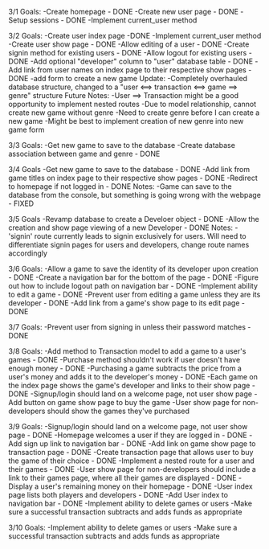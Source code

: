 3/1
  Goals:
    -Create homepage - DONE
    -Create new user page - DONE
    -Setup sessions - DONE
    -Implement current_user method

3/2
  Goals:
    -Create user index page -DONE
    -Implement current_user method
    -Create user show page - DONE
    -Allow editing of a user - DONE
    -Create signin method for existing users - DONE
    -Allow logout for existing users - DONE
    -Add optional "developer" column to "user"      database table - DONE
    -Add link from user names on index page to their respective show pages - DONE
    -add form to create a new game
  Update:
    -Completely overhauled database structure, changed to a "user <==> transaction <==> game ==> genre" structure
  Future Notes:
    -User ==> Transaction might be a good opportunity to implement nested routes
    -Due to model relationship, cannot create new game without genre
    -Need to create genre before I can create a new game
    -Might be best to implement creation of new genre into new game form

3/3
  Goals:
    -Get new game to save to the database
    -Create database association between game and genre - DONE
    
3/4
  Goals
    -Get new game to save to the database - DONE
    -Add link from game titles on index page to their respective show pages - DONE
    -Redirect to homepage if not logged in - DONE
  Notes:
    -Game can save to the database from the console, but something is going wrong with the webpage - FIXED

3/5
  Goals
    -Revamp database to create a Develoer object - DONE
    -Allow the creation and show page viewing of a new Developer - DONE
  Notes:
    -'signin' route currently leads to signin exclusively for users. Will need to differentiate signin pages for users and developers, change route names accordingly

3/6
  Goals:
    -Allow a game to save the identity of its developer upon creation - DONE
    -Create a navigation bar for the bottom of the page - DONE
    -Figure out how to include logout path on navigation bar - DONE
    -Implement ability to edit a game - DONE
    -Prevent user from editing a game unless they are its developer - DONE
    -Add link from a game's show page to its edit page - DONE

3/7
  Goals:
    -Prevent user from signing in unless their password matches - DONE

3/8
  Goals:
    -Add method to Transaction model to add a game to a user's games - DONE
    -Purchase method shouldn't work if user doesn't have enough money - DONE
    -Purchasing a game subtracts the price from a user's money and adds it to the developer's money - DONE
    -Each game on the index page shows the game's developer and links to their show page - DONE
    -Signup/login should land on a welcome page, not user show page
    -Add button on game show page to buy the game
    -User show page for non-developers should show the games they've purchased

3/9
  Goals:
    -Signup/login should land on a welcome page,      not user show page - DONE
    -Homepage welcomes a user if they are logged      in - DONE
    -Add sign up link to navigation bar - DONE
    -Add link on game show page to transaction        page - DONE
    -Create transaction page that allows user to      buy the game of their choice - DONE
    -Implement a nested route for a user and          their games - DONE
    -User show page for non-developers should         include a link to their games page, where       all their games are displayed - DONE
    -Display a user's remaining money on their        homepage - DONE
    -User index page lists both players and           developers - DONE
    -Add User index to navigation bar - DONE
    -Implement ability to delete games or users
    -Make sure a successful transaction subtracts     and adds funds as appropriate

3/10
  Goals:
    -Implement ability to delete games or users
    -Make sure a successful transaction subtracts     and adds funds as appropriate
  